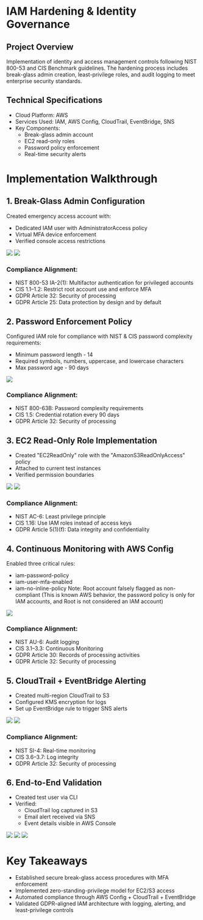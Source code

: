 # IAM Hardening & Identity Governance

## Project Overview
Implementation of identity and access management controls following NIST 800-53 and CIS Benchmark guidelines. The hardening process includes break-glass admin creation, least-privilege roles, and audit logging to meet enterprise security standards.

## Technical Specifications
- Cloud Platform: AWS
- Services Used: IAM, AWS Config, CloudTrail, EventBridge, SNS
- Key Components:
  - Break-glass admin account
  - EC2 read-only roles
  - Password policy enforcement
  - Real-time security alerts

# Implementation Walkthrough
## 1. Break-Glass Admin Configuration
Created emergency access account with:
- Dedicated IAM user with AdministratorAccess policy
- Virtual MFA device enforcement
- Verified console access restrictions

![](https://github.com/ChadVanHalen/Tech-Portfolio/blob/main/projects/AWS%20VPC%20Hardening%20NIST%20CIS%20Compliance/images/Step%202/1%20-%20Create%20a%20breakglass%20user%2C%20assign%20built%20in%20admin%20access.png)
![](https://github.com/ChadVanHalen/Tech-Portfolio/blob/main/projects/AWS%20VPC%20Hardening%20NIST%20CIS%20Compliance/images/Step%202/3%20I%20set%20up%20a%20passkey%20through%20my%20host%20computer's%20sign%20in%20as%20the%20MFA%20for%20this%20admin%20account.png)

### Compliance Alignment:
- NIST 800-53 IA-2(1): Multifactor authentication for privileged accounts
- CIS 1.1–1.2: Restrict root account use and enforce MFA
- GDPR Article 32: Security of processing
- GDPR Article 25: Data protection by design and by default

## 2. Password Enforcement Policy
Configured IAM role for compliance with NIST & CIS password complexity requirements:
- Minimum password length - 14
- Required symbols, numbers, uppercase, and lowercase characters
- Max password age - 90 days

![](https://github.com/ChadVanHalen/Tech-Portfolio/blob/main/projects/AWS%20VPC%20Hardening%20NIST%20CIS%20Compliance/images/Step%202/12IEST~1.PNG)

### Compliance Alignment:
- NIST 800-63B: Password complexity requirements
- CIS 1.5: Credential rotation every 90 days
- GDPR Article 32: Security of processing

## 3. EC2 Read-Only Role Implementation
- Created "EC2ReadOnly" role with the "AmazonS3ReadOnlyAccess" policy
- Attached to current test instances
- Verified permission boundaries

![](https://github.com/ChadVanHalen/Tech-Portfolio/blob/main/projects/AWS%20VPC%20Hardening%20NIST%20CIS%20Compliance/images/Step%202/5%20AWS%20EC2%20Read%20Only%20Account%20Created.png)
![](https://github.com/ChadVanHalen/Tech-Portfolio/blob/main/projects/AWS%20VPC%20Hardening%20NIST%20CIS%20Compliance/images/Step%202/6%20Attaching%20the%20preconfigured%20AWSS3ReadOnlyAccess%20permissions%20to%20it.png)

### Compliance Alignment:
- NIST AC-6: Least privilege principle
- CIS 1.16: Use IAM roles instead of access keys
- GDPR Article 5(1)(f): Data integrity and confidentiality

## 4. Continuous Monitoring with AWS Config
Enabled three critical rules:
- iam-password-policy
- iam-user-mfa-enabled
- iam-no-inline-policy
Note: Root account falsely flagged as non-compliant (This is known AWS behavior, the password policy is only for IAM accounts, and Root is not considered an IAM account)

![](https://github.com/ChadVanHalen/Tech-Portfolio/blob/main/projects/AWS%20VPC%20Hardening%20NIST%20CIS%20Compliance/images/Step%202/13%203%20IAMs%20compliance%20rules%20established%20within%20AWS%20Config.png)

### Compliance Alignment:
- NIST AU-6: Audit logging
- CIS 3.1–3.3: Continuous Monitoring
- GDPR Article 30: Records of processing activities
- GDPR Article 32: Security of processing

## 5. CloudTrail + EventBridge Alerting
- Created multi-region CloudTrail to S3
- Configured KMS encryption for logs
- Set up EventBridge rule to trigger SNS alerts

![](https://github.com/ChadVanHalen/Tech-Portfolio/blob/main/projects/AWS%20VPC%20Hardening%20NIST%20CIS%20Compliance/images/Step%202/14%20Created%20a%20CloudTrail%20monitor%20for%20changes%20within%20IAMs%2C%20being%20sent%20to%20my%20previously%20created%20S3%20bucket.png)
![](https://github.com/ChadVanHalen/Tech-Portfolio/blob/main/projects/AWS%20VPC%20Hardening%20NIST%20CIS%20Compliance/images/Step%202/16%20Create%20role%20within%20EventBridge%20to%20trigger%20the%20SNS%20email%20notification%20for%20IAMs%20changes.png)

### Compliance Alignment:
- NIST SI-4: Real-time monitoring
- CIS 3.6–3.7: Log integrity
- GDPR Article 32: Security of processing

## 6. End-to-End Validation
- Created test user via CLI
- Verified:
  - CloudTrail log captured in S3
  - Email alert received via SNS
  - Event details visible in AWS Console

![](https://github.com/ChadVanHalen/Tech-Portfolio/blob/main/projects/AWS%20VPC%20Hardening%20NIST%20CIS%20Compliance/images/Step%202/17AFTE~1.PNG)
![](https://github.com/ChadVanHalen/Tech-Portfolio/blob/main/projects/AWS%20VPC%20Hardening%20NIST%20CIS%20Compliance/images/Step%202/18%20Email%20notification%20of%20log%20events.png)
![](https://github.com/ChadVanHalen/Tech-Portfolio/blob/main/projects/AWS%20VPC%20Hardening%20NIST%20CIS%20Compliance/images/Step%202/20%20Parsing%20the%20log%20I%20can%20see%20the%20CreateUser%20event%20was%20captured%20successfully.png)

# Key Takeaways
- Established secure break-glass access procedures with MFA enforcement
- Implemented zero-standing-privilege model for EC2/S3 access
- Automated compliance through AWS Config + CloudTrail + EventBridge
- Validated GDPR-aligned IAM architecture with logging, alerting, and least-privilege controls
